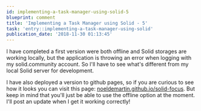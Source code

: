 ```yaml
---
id: implementing-a-task-manager-using-solid-5
blueprint: comment
title: 'Implementing a Task Manager using Solid - 5'
task: 'entry::implementing-a-task-manager-using-solid'
publication_date: '2018-11-30 01:13:45'
---
```


I have completed a first version were both offline and Solid storages are working locally, but the application is throwing an error when logging with my solid.community account. So I'll have to see what's different from my local Solid server for development.

I have also deployed a version to github pages, so if you are curious to see how it looks you can visit this page: [noeldemartin.github.io/solid-focus](https://noeldemartin.github.io/solid-focus/). But keep in mind that you'll just be able to use the offline option at the moment. I'll post an update when I get it working correctly!
